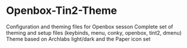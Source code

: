 # Openbox-Tin2-Theme
Configuration and theming files for Openbox sesson
Complete set of theming and setup files (keybinds, menu, conky, openbox, tint2, dmenu)
Theme based on Archlabs light/dark and the Paper icon set
